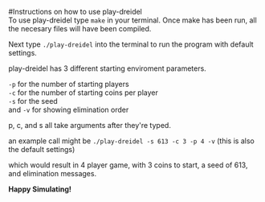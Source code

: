 #Instructions on how to use play-dreidel  
To use play-dreidel type `make` in your terminal. Once make has been run, all the necesary files will have been compiled.  

Next type `./play-dreidel` into the terminal to run the program with default settings.  

play-dreidel has 3 different starting enviroment parameters.

`-p` for the number of starting players  
`-c` for the number of starting coins per player  
`-s` for the seed  
and `-v` for showing elimination order  

p, c, and s all take arguments after they're typed.

an example call might be `./play-dreidel -s 613 -c 3 -p 4 -v`  (this is also the default settings)  

which would result in 4 player game, with 3 coins to start, a seed of 613, and elimination messages.  

**Happy Simulating!**  
